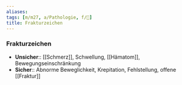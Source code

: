 ```yaml
---
aliases: 
tags: [m/m27, a/Pathologie, f/🦴]
title: Frakturzeichen
---
```

### Frakturzeichen
- **Unsicher**:: [[Schmerz]], Schwellung, [[Hämatom]], Bewegungseinschränkung
- **Sicher**:: Abnorme Beweglichkeit, Krepitation, Fehlstellung, offene [[Fraktur]]